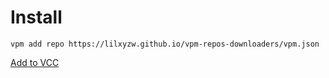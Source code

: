 # Install

`vpm add repo https://lilxyzw.github.io/vpm-repos-downloaders/vpm.json`

[Add to VCC](https://lilxyzw.github.io/vpm-repos-downloaders/redirect.html)
